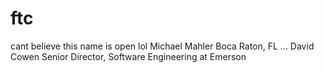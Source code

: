 # ftc
cant believe this name is open lol
Michael Mahler Boca Raton, FL ... David Cowen Senior Director, Software Engineering at Emerson
